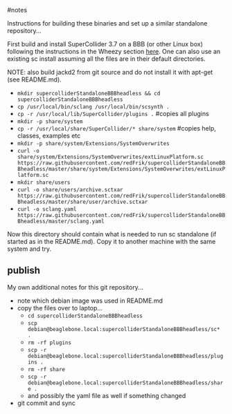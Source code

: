 #notes

Instructions for building these binaries and set up a similar standalone repository...

First build and install SuperCollider 3.7 on a BBB (or other Linux box) following the instructions in the Wheezy section [here](http://supercollider.github.io/development/building-beagleboneblack). One can also use an existing sc install assuming all the files are in their default directories.

NOTE: also build jackd2 from git source and do not install it with apt-get (see README.md).

* `mkdir supercolliderStandaloneBBBheadless && cd supercolliderStandaloneBBBheadless`
* `cp /usr/local/bin/sclang /usr/local/bin/scsynth .`
* `cp -r /usr/local/lib/SuperCollider/plugins .` #copies all plugins
* `mkdir -p share/system`
* `cp -r /usr/local/share/SuperCollider/* share/system` #copies help, classes, examples etc
* `mkdir -p share/system/Extensions/SystemOverwrites`
* `curl -o share/system/Extensions/SystemOverwrites/extLinuxPlatform.sc https://raw.githubusercontent.com/redFrik/supercolliderStandaloneBBBheadless/master/share/system/Extensions/SystemOverwrites/extLinuxPlatform.sc`
* `mkdir share/users`
* `curl -o share/users/archive.sctxar https://raw.githubusercontent.com/redFrik/supercolliderStandaloneBBBheadless/master/share/user/archive.sctxar`
* `curl -o sclang.yaml https://raw.githubusercontent.com/redFrik/supercolliderStandaloneBBBheadless/master/sclang.yaml`

Now this directory should contain what is needed to run sc standalone (if started as in the README.md). Copy it to another machine with the same system and try.

publish
--

My own additional notes for this git repository...

* note which debian image was used in README.md
* copy the files over to laptop...
  * `cd supercolliderStandaloneBBBheadless`
  * `scp debian@beaglebone.local:supercolliderStandaloneBBBheadless/sc* .`
  * `rm -rf plugins`
  * `scp -r debian@beaglebone.local:supercolliderStandaloneBBBheadless/plugins .`
  * `rm -rf share`
  * `scp -r debian@beaglebone.local:supercolliderStandaloneBBBheadless/share .`
  * and possibly the yaml file as well if something changed
* git commit and sync
